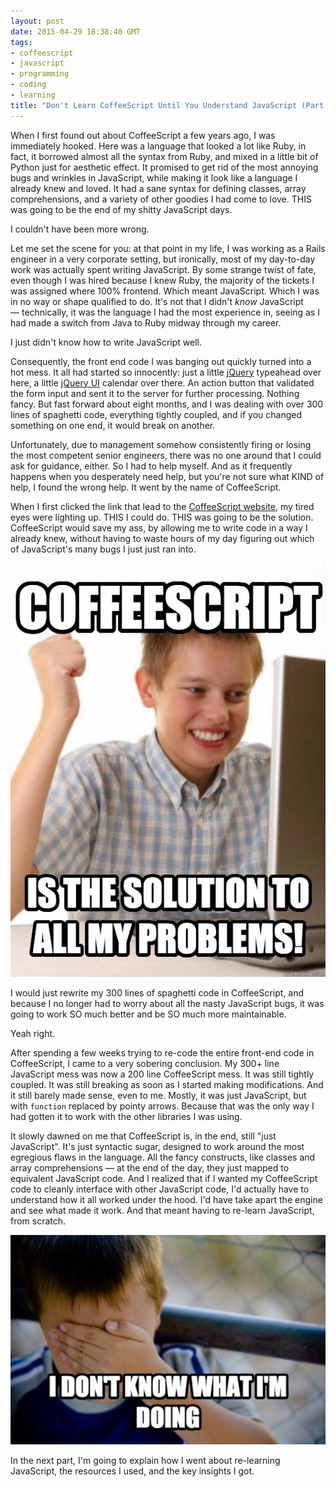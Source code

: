 ```yaml
---
layout: post
date: 2015-04-29 18:38:40 GMT
tags:
- coffeescript
- javascript
- programming
- coding
- learning
title: "Don't Learn CoffeeScript Until You Understand JavaScript (Part 1)"
---
```

When I first found out about CoffeeScript a few years ago, I was immediately hooked. Here was a language that looked a lot like Ruby, in fact, it borrowed almost all the syntax from Ruby, and mixed in a little bit of Python just for aesthetic effect. It promised to get rid of the most annoying bugs and wrinkles in JavaScript, while making it look like a language I already knew and loved. It had a sane syntax for defining classes, array comprehensions, and a variety of other goodies I had come to love. THIS was going to be the end of my shitty JavaScript days. 

I couldn't have been more wrong.

<!-- more -->

Let me set the scene for you: at that point in my life, I was working as a Rails engineer in a very corporate setting, but ironically, most of my day-to-day work was actually spent writing JavaScript. By some strange twist of fate, even though I was hired because I knew Ruby, the majority of the tickets I was assigned where 100%  frontend. Which meant JavaScript. Which I was in no way or shape qualified to do. It's not that I didn't *know* JavaScript — technically, it was the language I had the most experience in, seeing as I had made a switch from Java to Ruby midway through my career. 

I just didn't know how to write JavaScript well.

Consequently, the front end code I was banging out quickly turned into a hot mess. It all had started so innocently: just a little [jQuery][jQ] typeahead over here, a little [jQuery UI][jQUI] calendar over there. An action button that validated the form input and sent it to the server for further processing. Nothing fancy. But fast forward about eight months, and I was dealing with over 300 lines of spaghetti code, everything tightly coupled, and if you changed something on one end, it would break on another. 

Unfortunately, due to management somehow consistently firing or losing the most competent senior engineers, there was no one around that I could ask for guidance, either. So I had to help myself. And as it frequently happens when you desperately need help, but you're not sure what KIND of help, I found the wrong help. It went by the name of CoffeeScript. 

When I first clicked the link that lead to the [CoffeeScript website][coffee], my tired eyes were lighting up. THIS I could do. THIS was going to be the solution. CoffeeScript would save my ass, by allowing me to write code in a way I already knew, without having to waste hours of my day figuring out which of JavaScript's many bugs I just just ran into.

![CoffeeScript is the solution](images/posts/1c930ff6683b743963ec9637e28655110f80dc79c4c06621834ec8ed26fad952.jpg)

I would just rewrite my 300 lines of spaghetti code in CoffeeScript, and because I no longer had to worry about all the nasty JavaScript bugs, it was going to work SO much better and be SO much more maintainable. 

Yeah right.

After spending a few weeks trying to re-code the entire front-end code in CoffeeScript, I came to a very sobering conclusion. My 300+ line JavaScript mess was now a 200 line CoffeeScript mess. It was still tightly coupled. It was still breaking as soon as I started making modifications. And it still barely made sense, even to me. Mostly, it was just JavaScript, but with `function` replaced by pointy arrows. Because that was the only way I had gotten it to work with the other libraries I was using.

It slowly dawned on me that CoffeeScript is, in the end, still "just JavaScript". It's just syntactic sugar, designed to work around the most egregious flaws in the language. All the fancy constructs, like classes and array comprehensions — at the end of the day, they just mapped to equivalent JavaScript code. And I realized that if I wanted my CoffeeScript code to cleanly interface with other JavaScript code, I'd actually have to understand how it all worked under the hood. I'd have take apart the engine and see what made it work. And that meant having to re-learn JavaScript, from scratch.

![I don't know what I'm doing](images/posts/a2fdb6dcf365465d9b7b2466c4fcbb31bf90abcd17c061f80f54e4c28d9752cf.jpg)

In the next part, I'm going to explain how I went about re-learning JavaScript, the resources I used, and the key insights I got. 

[coffee]: http://www.coffeescript.org
[jQ]: http://jquery.com
[jQUI]: http://jqueryui.com